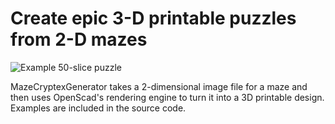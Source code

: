 # Create epic 3-D printable puzzles from 2-D mazes
![Example 50-slice puzzle](https://i.imgur.com/qE1e4DA.png)

MazeCryptexGenerator takes a 2-dimensional image file for a maze
and then uses OpenScad's rendering engine to turn it into a 3D
printable design. Examples are included in the source code.
